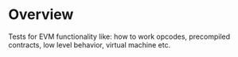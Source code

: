 # Overview

Tests for EVM functionality like: how to work opcodes, precompiled contracts, low level behavior, virtual machine etc.
